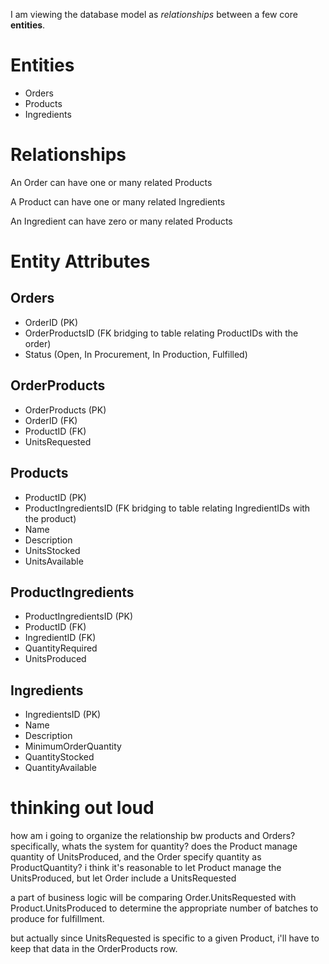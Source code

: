 I am viewing the database model as _relationships_ between a few core **entities**.

# Entities

- Orders
- Products
- Ingredients

# Relationships

An Order can have one or many related Products

A Product can have one or many related Ingredients

An Ingredient can have zero or many related Products

# Entity Attributes

## Orders

- OrderID (PK)
- OrderProductsID (FK bridging to table relating ProductIDs with the order)
- Status (Open, In Procurement, In Production, Fulfilled)

## OrderProducts

- OrderProducts (PK)
- OrderID (FK)
- ProductID (FK)
- UnitsRequested

## Products

- ProductID (PK)
- ProductIngredientsID (FK bridging to table relating IngredientIDs with the product)
- Name
- Description
- UnitsStocked
- UnitsAvailable

## ProductIngredients

- ProductIngredientsID (PK)
- ProductID (FK)
- IngredientID (FK)
- QuantityRequired
- UnitsProduced

## Ingredients

- IngredientsID (PK)
- Name
- Description
- MinimumOrderQuantity
- QuantityStocked
- QuantityAvailable

# thinking out loud

how am i going to organize the relationship bw products and Orders?
specifically, whats the system for quantity?
does the Product manage quantity of UnitsProduced, and the Order specify quantity as ProductQuantity?
i think it's reasonable to let Product manage the UnitsProduced, but let Order include a UnitsRequested

a part of business logic will be comparing Order.UnitsRequested with Product.UnitsProduced to determine the appropriate number of batches to produce for fulfillment.

but actually since UnitsRequested is specific to a given Product, i'll have to keep that data in the OrderProducts row.
